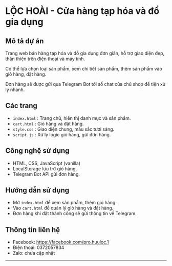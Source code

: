 # LỘC HOÀI - Cửa hàng tạp hóa và đồ gia dụng

## Mô tả dự án
Trang web bán hàng tạp hóa và đồ gia dụng đơn giản, hỗ trợ giao diện đẹp, thân thiện trên điện thoại và máy tính.  

Có thể lựa chọn loại sản phẩm, xem chi tiết sản phẩm, thêm sản phẩm vào giỏ hàng, đặt hàng.

Đơn hàng sẽ được gửi qua Telegram Bot tới số chat của chủ shop để tiện xử lý nhanh.

## Các trang
- `index.html` : Trang chủ, hiển thị danh mục và sản phẩm.
- `cart.html` : Giỏ hàng và đặt hàng.
- `style.css` : Giao diện chung, màu sắc tươi sáng.
- `script.js` : Xử lý logic giỏ hàng, gửi đơn hàng.

## Công nghệ sử dụng
- HTML, CSS, JavaScript (vanilla)
- LocalStorage lưu trữ giỏ hàng.
- Telegram Bot API gửi đơn hàng.

## Hướng dẫn sử dụng
- Mở `index.html` để xem sản phẩm, thêm giỏ hàng.
- Vào `cart.html` để quản lý giỏ hàng và đặt hàng.
- Đơn hàng khi đặt thành công sẽ gửi thông tin về Telegram.

## Thông tin liên hệ
- Facebook: https://facebook.com/pro.huuloc.1
- Điện thoại: 0372057834
- Zalo: chưa cập nhật

---
